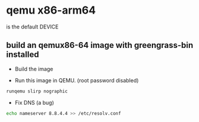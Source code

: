 # qemu x86-arm64

is the default DEVICE

## build an qemux86-64 image with greengrass-bin installed

* Build the image

* Run this image in QEMU. (root password disabled)
```bash
runqemu slirp nographic
```

* Fix DNS (a bug)
```bash
echo nameserver 8.8.4.4 >> /etc/resolv.conf
```